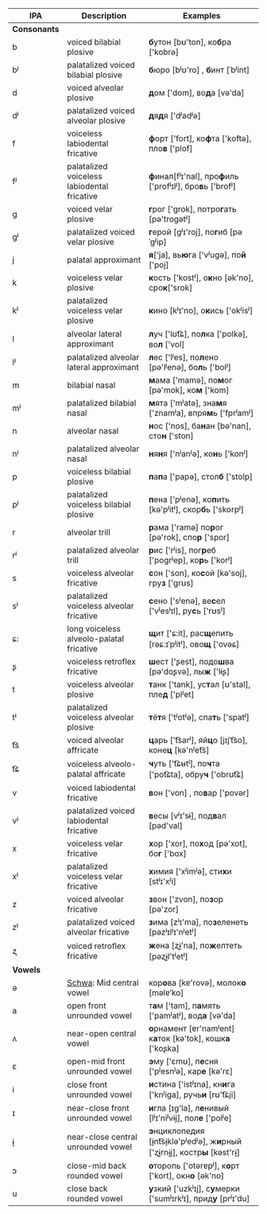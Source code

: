 | IPA | Description | Examples |
--------------|-------------------------------------------------------------------------------------------------------|--------------------------------------------
**Consonants** |                                                                                                       |
b | voiced bilabial plosive | **б**утон [bʊ'ton], ко**б**ра ['kobrə]
bʲ | palatalized voiced bilabial plosive | **б**юро [bʲʊ'ro] , **б**инт [ˈbʲint]
d | voiced alveolar plosive | **д**ом ['dom], во**д**а [və'da]
dʲ | palatalized voiced alveolar plosive | **д**я**д**я ['dʲadʲə]
f | voiceless labiodental fricative | **ф**орт ['fort], ко**ф**та ['koftə], пло**в** ['plof]
fʲ | palatalized voiceless labiodental fricative | **ф**инал[fʲɪ'nal], про**ф**иль ['profʲɪlʲ], бро**в**ь ['brofʲ]
g | voiced velar plosive | **г**рог ['grok], потро**г**ать [pə'trogətʲ]
ɡʲ | palatalized voiced velar plosive | **г**ерой [ɡʲɪ'roj], по**г**иб [pəˈgʲip]
j | palatal approximant | **я**['ja], вь**ю**га ['vʲugə], по**й** ['poj]
k | voiceless velar plosive | **к**ость ['kostʲ], о**к**но [ək'no], сро**к**['srok]
kʲ | palatalized voiceless velar plosive | **к**ино [kʲɪ'no], о**к**ись ['okʲisʲ]
l | alveolar lateral approximant | **л**уч ['lʊt͡ɕ], по**л**ка ['polkə], во**л** ['vol]
lʲ | palatalized alveolar lateral approximant | **л**ес ['lʲes], по**л**ено [pə'lʲenə], бо**л**ь ['bolʲ]
m | bilabial nasal | **м**ама ['mamə], по**м**ог [pə'mok], ко**м** ['kom]
mʲ | palatalized bilabial nasal | **м**ята ['mʲatə], зна**м**я ['znamʲa], впря**м**ь ['fprʲamʲ]
n | alveolar nasal | **н**оc ['nos], ба**н**ан [bə'nan], сто**н** ['ston]
nʲ | palatalized alveolar nasal | **н**я**н**я ['nʲanʲə], ко**н**ь ['konʲ]
p | voiceless bilabial plosive | **п**а**п**а ['papə], стол**б** ['stolp]
pʲ | palatalized voiceless bilabial plosive | **п**ена ['pʲenə], ко**п**ить [kə'pʲitʲ], скор**б**ь ['skorpʲ]
r | alveolar trill | **р**ама ['ramə] по**р**ог [pə'rok], спо**р** ['spor]
rʲ | palatalized alveolar trill | **р**ис ['rʲis], пог**р**еб ['pogrʲep], ко**р**ь ['korʲ]
s | voiceless alveolar fricative | **с**он ['son], ко**с**ой [kə'soj], гру**з** ['grʊs]
sʲ | palatalized voiceless alveolar fricative | **с**ено ['sʲenə], ве**с**ел ['vʲesʲɪl], ру**с**ь ['rʊsʲ]
ɕ: | long voiceless alveolo-palatal fricative | **щ**ит ['ɕ:it], рас**щ**епить [rəɕːɪˈpʲitʲ], ово**щ** ['ovəɕ]
ʂ | voiceless retroflex fricative | **ш**ест ['ʂest], подо**ш**ва [pə'doʂvə], лы**ж** ['lɨʂ]
t | voiceless alveolar plosive | **т**анк ['tank], ус**т**ал [ʊ'stal], пле**д** ['plʲet]
tʲ | palatalized voiceless alveolar plosive | **т**ё**т**я ['tʲotʲə], спа**т**ь ['spatʲ]
t͡s | voiced alveolar affricate | **ц**арь ['t͡sarʲ], яй**ц**о [jɪjˈt͡so], коне**ц** [kə'nʲet͡s]
t͡ɕ | voiceless alveolo-palatal affricate | **ч**уть ['t͡ɕʉtʲ], по**ч**та ['pot͡ɕta], обру**ч** ['obrʊt͡ɕ]
v | voiced labiodental fricative | **в**он ['von] , по**в**ар ['povər]
vʲ | palatalized voiced labiodental fricative | **в**есы [vʲɪ'sɨ], под**в**ал [pəd'val]
x | voiceless velar fricative | **х**ор ['xor], по**х**од [pə'xot], бо**г** ['box]
xʲ | palatalized voiceless velar fricative | **х**имия ['xʲimʲə], сти**х**и [stʲɪ'xʲi]
z | voiced alveolar fricative | **з**вон ['zvon], по**з**ор [pə'zor] |
zʲ | palatalized voiced alveolar fricative | **з**има [zʲɪ'ma], по**з**еленеть [pəzʲɪlʲɪ'nʲetʲ]
ʐ | voiced retroflex fricative | **ж**ена [ʐɨ̞'na], по**ж**елтеть [pəʐɨ̞l'tʲetʲ]
**Vowels** |                                                                                                       |
ə | [Schwa](https://en.wikipedia.org/wiki/Schwa): Mid central vowel | кор**о**ва [kɐ'rovə], молок**о** [məlɐ′ko]
a | open front unrounded vowel | т**а**м ['tam], п**а**мять ['pamʲatʲ], вод**а** [və'da]
ʌ | near-open central vowel | **о**рнамент [ɐr'namʲent] к**а**ток [kə'tok], кошк**а** ['koʂka]
ɛ | open-mid front unrounded vowel | **э**му ['ɛmʊ], п**е**сня ['pʲesnʲə], кар**е** [kə'rɛ]
i | close front unrounded vowel | **и**стина ['istʲɪna], кн**и**га ['knʲiga], ручь**и** [rʊ't͡ɕji]
ɪ | near-close front unrounded vowel | **и**гла [ɪg'la], л**е**нивый [lʲɪ'niʲvɨj], пол**е** ['polʲe]
ɨ̞ | near-close central unrounded vowel | **э**нциклопедия [ɨ̞nt͡sɨ̞klə'pʲedʲə], ж**и**рный ['ʐɨ̞rnɨ̞j], костр**ы** [kəst'rɨ̞]
ɔ | close-mid back rounded vowel | **о**торопь ['otərɐpʲ], к**о**рт ['kort], окн**о** [ək'no]
u | close back rounded vowel | **у**зкий ['uzkʲɪj], с**у**мерки ['sumʲɪrkʲɪ], прид**у** [prʲɪ'du]
